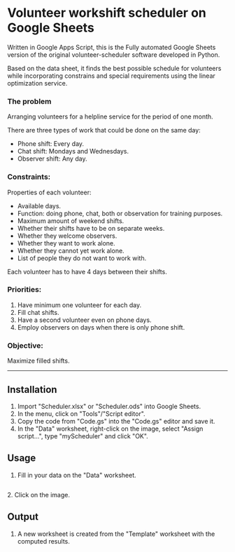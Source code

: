 # Volunteer workshift scheduler on Google Sheets
Written in Google Apps Script, this is the Fully automated Google Sheets version of the original volunteer-scheduler software developed in Python.

Based on the data sheet, it finds the best possible schedule for volunteers while incorporating constrains and special 
requirements using the linear optimization service.

### The problem
Arranging volunteers for a helpline service for the period of one month.

There are three types of work that could be done on the same day:
- Phone shift: Every day.
- Chat shift: Mondays and Wednesdays.
- Observer shift: Any day.

### Constraints:
Properties of each volunteer:
- Available days.
- Function: doing phone, chat, both or observation for training purposes.
- Maximum amount of weekend shifts.
- Whether their shifts have to be on separate weeks.
- Whether they welcome observers.
- Whether they want to work alone.
- Whether they cannot yet work alone.
- List of people they do not want to work with.

Each volunteer has to have 4 days between their shifts.

### Priorities:
1. Have minimum one volunteer for each day.
2. Fill chat shifts.
3. Have a second volunteer even on phone days.
4. Employ observers on days when there is only phone shift.

### Objective:
 Maximize filled shifts.

<hr>

## Installation

1. Import "Scheduler.xlsx" or "Scheduler.ods" into Google Sheets.
2. In the menu, click on "Tools"/"Script editor".
3. Copy the code from "Code.gs" into the "Code.gs" editor and save it.
4. In the "Data" worksheet, right-click on the image, select "Assign script...", type "myScheduler" and click "OK".

## Usage
1. Fill in your data on the "Data" worksheet.
<p><img src="https://imreszakal.com/github/volunteer-scheduler--google-sheets/01.JPG" alt="" title="" /></p>
2. Click on the image.

## Output

1. A new worksheet is created from the "Template" worksheet with the computed results.
<p><img src="https://imreszakal.com/github/volunteer-scheduler--google-sheets/02.JPG" alt="" title="" /></p>

